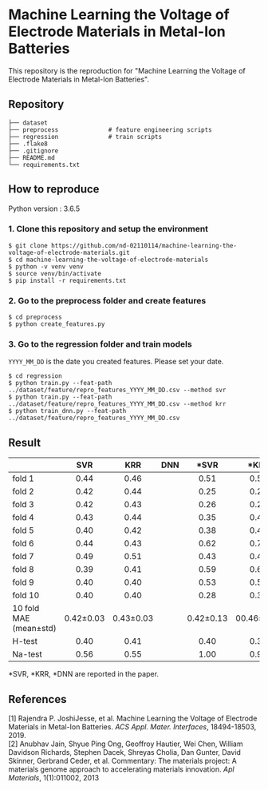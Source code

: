 # Machine Learning the Voltage of Electrode Materials in Metal-Ion Batteries

This repository is the reproduction for "Machine Learning the Voltage of Electrode Materials in Metal-Ion Batteries".

## Repository

```
├── dataset
├── preprocess              # feature engineering scripts
├── regression              # train scripts
├── .flake8
├── .gitignore
├── README.md
└── requirements.txt
```

## How to reproduce

Python version : 3.6.5

### 1. Clone this repository and setup the environment

```
$ git clone https://github.com/nd-02110114/machine-learning-the-voltage-of-electrode-materials.git
$ cd machine-learning-the-voltage-of-electrode-materials
$ python -v venv venv
$ source venv/bin/activate
$ pip install -r requirements.txt
```

### 2. Go to the preprocess folder and create features

```
$ cd preprocess
$ python create_features.py
```

### 3. Go to the regression folder and train models

`YYYY_MM_DD` is the date you created features. Please set your date.

```
$ cd regression
$ python train.py --feat-path ../dataset/feature/repro_features_YYYY_MM_DD.csv --method svr
$ python train.py --feat-path ../dataset/feature/repro_features_YYYY_MM_DD.csv --method krr
$ python train_dnn.py --feat-path ../dataset/feature/repro_features_YYYY_MM_DD.csv
```

## Result

|                        |    SVR    |    KRR    | DNN |   \*SVR   |   \*KRR    |   \*DNN   |
| :--------------------- | :-------: | :-------: | :-: | :-------: | :--------: | :-------: |
| fold 1                 |   0.44    |   0.46    |     |   0.51    |    0.54    |   0.42    |
| fold 2                 |   0.42    |   0.44    |     |   0.25    |    0.28    |   0.48    |
| fold 3                 |   0.42    |   0.43    |     |   0.26    |    0.27    |   0.42    |
| fold 4                 |   0.43    |   0.44    |     |   0.35    |    0.47    |   0.44    |
| fold 5                 |   0.40    |   0.42    |     |   0.38    |    0.43    |   0.44    |
| fold 6                 |   0.44    |   0.43    |     |   0.62    |    0.71    |   0.42    |
| fold 7                 |   0.49    |   0.51    |     |   0.43    |    0.42    |   0.43    |
| fold 8                 |   0.39    |   0.41    |     |   0.59    |    0.62    |   0.42    |
| fold 9                 |   0.40    |   0.40    |     |   0.53    |    0.57    |   0.45    |
| fold 10                |   0.40    |   0.40    |     |   0.28    |    0.30    |   0.48    |
| 10 fold MAE (mean±std) | 0.42±0.03 | 0.43±0.03 |     | 0.42±0.13 | 00.46±0.14 | 0.43±0.03 |
| H-test                 |   0.40    |   0.41    |     |   0.40    |    0.39    |   0.43    |
| Na-test                |   0.56    |   0.55    |     |   1.00    |    0.93    |   1.25    |

\*SVR, \*KRR, \*DNN are reported in the paper.

## References

[1] Rajendra P. JoshiJesse, et al. Machine Learning the Voltage of Electrode Materials in Metal-Ion Batteries. _ACS Appl. Mater. Interfaces_, 18494-18503, 2019.  
[2] Anubhav Jain, Shyue Ping Ong, Geoffroy Hautier, Wei Chen, William Davidson Richards, Stephen Dacek, Shreyas Cholia, Dan Gunter, David Skinner, Gerbrand Ceder, et al. Commentary: The materials project: A materials genome approach to accelerating materials innovation. _Apl Materials_, 1(1):011002, 2013
